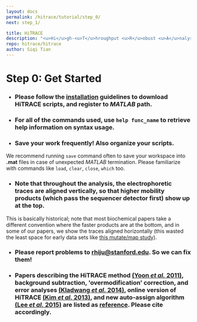 ```yaml
---
layout: docs
permalink: /hitrace/tutorial/step_0/
next: step_1/

title: HiTRACE
description: "<u>Hi</u>gh-<u>T</u>hroughput <u>R</u>obust <u>A</u>nalysis for <u>C</u>apillary <u>E</u>lectrophoresis"
repo: hitrace/hitrace
author: Siqi Tian
---
```


# Step 0: Get Started

* ### Please follow the [**installation**](/hitrace#installation) guidelines to download HiTRACE scripts, and register to _MATLAB_ path.

* ### For all of the commands used, use `help func_name` to retrieve help information on syntax usage.

* ### Save your work frequently! Also organize your scripts.

We recommend running `save` command often to save your workspace into **.mat** files in case of unexpected _MATLAB_ termination. Please familiarize with commands like `load`, `clear`, `close`, `which` too.

* ### Note that throughout the analysis, the electrophoretic traces are aligned vertically, so that higher mobility products (which pass the sequencer detector first) show up at the top. 

This is basically historical; note that most biochemical papers take a different convention where the faster products are at the bottom, and in some of our papers, we show the traces aligned horizontally (this wasted the least space for early data sets like [this mutate/map study](https://daslab.stanford.edu/site_data/pub_pdf/2011_Kladwang_NatChem.pdf)).

* ### Please report problems to [rhiju@stanford.edu](mailto:rhiju@stanford.edu). So we can fix them!

* ### Papers describing the HiTRACE method [(Yoon _et al._ 2011)](https://daslab.stanford.edu/site_data/pub_pdf/2011_Yoon_Bioinfo.pdf), background subtraction, 'overmodification' correction, and error analyses [(Kladwang _et al._ 2014)](https://daslab.stanford.edu/site_data/pub_pdf/2014_Kladwang_Biochem.pdf), online version of HiTRACE [(Kim _et al._ 2013)](https://daslab.stanford.edu/site_data/pub_pdf/2013_Kim_NAR.pdf), and new auto-assign algorithm [(Lee _et al._ 2015)](https://daslab.stanford.edu/site_data/pub_pdf/2015_Lee_Bioinfo.pdf) are listed as [**reference**](/hitrace#reference). Please cite accordingly.

